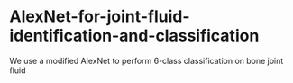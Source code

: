 # AlexNet-for-joint-fluid-identification-and-classification
We use a modified AlexNet to perform 6-class classification on bone joint fluid
